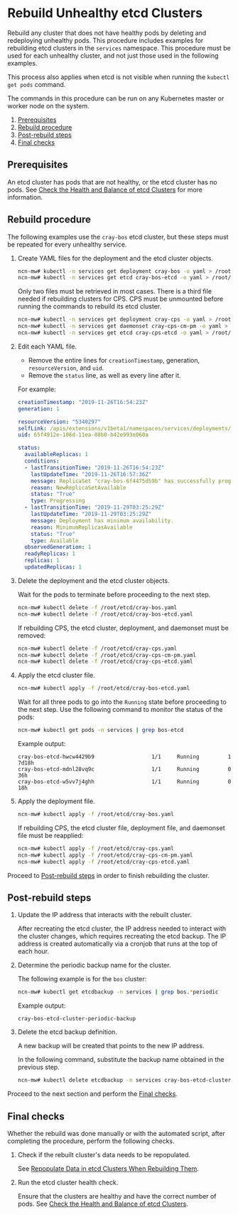 # Rebuild Unhealthy etcd Clusters

Rebuild any cluster that does not have healthy pods by deleting and redeploying unhealthy pods.
This procedure includes examples for rebuilding etcd clusters in the `services` namespace.
This procedure must be used for each unhealthy cluster, and not just those used in the following examples.

This process also applies when etcd is not visible when running the `kubectl get pods` command.

The commands in this procedure can be run on any Kubernetes master or worker node on the system.

1. [Prerequisites](#prerequisites)
1. [Rebuild procedure](#rebuild-procedure)
1. [Post-rebuild steps](#post-rebuild-steps)
1. [Final checks](#final-checks)

## Prerequisites

An etcd cluster has pods that are not healthy, or the etcd cluster has no pods. See [Check the Health and Balance of etcd Clusters](Check_the_Health_and_Balance_of_etcd_Clusters.md) for more information.

## Rebuild procedure

The following examples use the `cray-bos` etcd cluster, but these steps must be repeated for every unhealthy service.

1. Create YAML files for the deployment and the etcd cluster objects.

    ```bash
    ncn-mw# kubectl -n services get deployment cray-bos -o yaml > /root/etcd/cray-bos.yaml
    ncn-mw# kubectl -n services get etcd cray-bos-etcd -o yaml > /root/etcd/cray-bos-etcd.yaml
    ```

    Only two files must be retrieved in most cases. There is a third file needed if rebuilding clusters for CPS. CPS must be unmounted before running the commands to rebuild its etcd cluster.

    ```bash
    ncn-mw# kubectl -n services get deployment cray-cps -o yaml > /root/etcd/cray-cps.yaml
    ncn-mw# kubectl -n services get daemonset cray-cps-cm-pm -o yaml > /root/etcd/cray-cps-cm-pm.yaml
    ncn-mw# kubectl -n services get etcd cray-cps-etcd -o yaml > /root/etcd/cray-cps-etcd.yaml
    ```

1. Edit each YAML file.

    * Remove the entire lines for `creationTimestamp`, generation, `resourceVersion`, and `uid`.
    * Remove the `status` line, as well as every line after it.

    For example:

    ```yaml
    creationTimestamp: "2019-11-26T16:54:23Z"
    generation: 1

    resourceVersion: "5340297"
    selfLink: /apis/extensions/v1beta1/namespaces/services/deployments/cray-bos
    uid: 65f4912e-106d-11ea-88b0-b42e993e060a

    status:
      availableReplicas: 1
      conditions:
      - lastTransitionTime: "2019-11-26T16:54:23Z"
        lastUpdateTime: "2019-11-26T16:57:36Z"
        message: ReplicaSet "cray-bos-6f4475d59b" has successfully progressed.
        reason: NewReplicaSetAvailable
        status: "True"
        type: Progressing
      - lastTransitionTime: "2019-11-29T03:25:29Z"
        lastUpdateTime: "2019-11-29T03:25:29Z"
        message: Deployment has minimum availability.
        reason: MinimumReplicasAvailable
        status: "True"
        type: Available
      observedGeneration: 1
      readyReplicas: 1
      replicas: 1
      updatedReplicas: 1
    ```

1. Delete the deployment and the etcd cluster objects.

    Wait for the pods to terminate before proceeding to the next step.

    ```bash
    ncn-mw# kubectl delete -f /root/etcd/cray-bos.yaml
    ncn-mw# kubectl delete -f /root/etcd/cray-bos-etcd.yaml
    ```

    If rebuilding CPS, the etcd cluster, deployment, and daemonset must be removed:

    ```bash
    ncn-mw# kubectl delete -f /root/etcd/cray-cps.yaml
    ncn-mw# kubectl delete -f /root/etcd/cray-cps-cm-pm.yaml
    ncn-mw# kubectl delete -f /root/etcd/cray-cps-etcd.yaml
    ```

1. Apply the etcd cluster file.

    ```bash
    ncn-mw# kubectl apply -f /root/etcd/cray-bos-etcd.yaml
    ```

    Wait for all three pods to go into the `Running` state before proceeding to the next step. Use the following command to monitor the status of the pods:

    ```bash
    ncn-mw# kubectl get pods -n services | grep bos-etcd
    ```

    Example output:

    ```text
    cray-bos-etcd-hwcw4429b9                  1/1     Running         1          7d18h
    cray-bos-etcd-mdnl28vq9c                  1/1     Running         0          36h
    cray-bos-etcd-w5vv7j4ghh                  1/1     Running         0          18h
    ```

1. Apply the deployment file.

    ```bash
    ncn-mw# kubectl apply -f /root/etcd/cray-bos.yaml
    ```

    If rebuilding CPS, the etcd cluster file, deployment file, and daemonset file must be reapplied:

    ```bash
    ncn-mw# kubectl apply -f /root/etcd/cray-cps.yaml
    ncn-mw# kubectl apply -f /root/etcd/cray-cps-cm-pm.yaml
    ncn-mw# kubectl apply -f /root/etcd/cray-cps-etcd.yaml
    ```

Proceed to [Post-rebuild steps](#post-rebuild-steps) in order to finish rebuilding the cluster.

## Post-rebuild steps

1. Update the IP address that interacts with the rebuilt cluster.

    After recreating the etcd cluster, the IP address needed to interact with the cluster changes, which requires recreating the etcd backup. The IP address is created automatically via a cronjob that runs at the top of each hour.

1. Determine the periodic backup name for the cluster.

    The following example is for the `bos` cluster:

    ```bash
    ncn-mw# kubectl get etcdbackup -n services | grep bos.*periodic
    ```

    Example output:

    ```text
    cray-bos-etcd-cluster-periodic-backup
    ```

1. Delete the etcd backup definition.

    A new backup will be created that points to the new IP address.

    In the following command, substitute the backup name obtained in the previous step.

    ```bash
    ncn-mw# kubectl delete etcdbackup -n services cray-bos-etcd-cluster-periodic-backup
    ```

Proceed to the next section and perform the [Final checks](#final-checks).

## Final checks

Whether the rebuild was done manually or with the automated script, after completing the procedure, perform the following checks.

1. Check if the rebuilt cluster's data needs to be repopulated.

    See [Repopulate Data in etcd Clusters When Rebuilding Them](Repopulate_Data_in_etcd_Clusters_When_Rebuilding_Them.md).

1. Run the etcd cluster health check.

    Ensure that the clusters are healthy and have the correct number of pods.
    See [Check the Health and Balance of etcd Clusters](Check_the_Health_and_Balance_of_etcd_Clusters.md).
